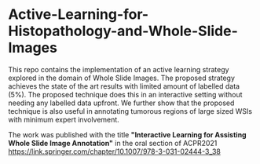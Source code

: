 # Active-Learning-for-Histopathology-and-Whole-Slide-Images
This repo contains the implementation of an active learning strategy explored in the domain of Whole Slide Images. The proposed strategy achieves the state of the art results with limited amount of labelled data (5%). The proposed technique does this in an interactive setting without needing any labelled data upfront. We further show that the proposed technique is also useful in annotating tumorous regions of large sized WSIs with minimum expert involvement. 

The work was published with the title **"Interactive Learning for Assisting Whole Slide Image Annotation"** in the oral section of ACPR2021 https://link.springer.com/chapter/10.1007/978-3-031-02444-3_38
